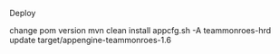 Deploy

change pom version
mvn clean install
appcfg.sh -A teammonroes-hrd update target/appengine-teammonroes-1.6